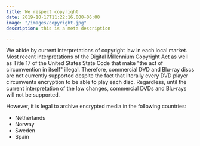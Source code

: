 ```yaml
---
title: We respect copyright
date: 2019-10-17T11:22:16.000+06:00
image: "/images/copyright.jpg"
description: this is a meta description

---
```

We abide by current interpretations of copyright law in each local market. Most recent interpretations of the Digital Millennium Copyright Act as well as Title 17 of the United States State Code that make "the act of circumvention in itself" illegal. Therefore, commercial DVD and Blu-ray discs are not currently supported despite the fact that literally every DVD player circumvents encryption to be able to play each disc. Regardless, until the current interpretation of the law changes, commercial DVDs and Blu-rays will not be supported.

However, it is legal to archive encrypted media in the following countries:

* Netherlands
* Norway
* Sweden
* Spain